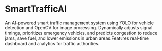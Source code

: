 # SmartTrafficAI
An AI-powered smart traffic management system using YOLO for vehicle detection and OpenCV for image processing. Dynamically adjusts signal timings, prioritizes emergency vehicles, and predicts congestion to reduce jams, save fuel, and lower emissions in urban areas.Features real-time dashboard and analytics for traffic authorities.
